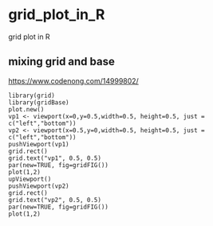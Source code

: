 # grid_plot_in_R
grid plot in R


## mixing grid and base
https://www.codenong.com/14999802/
```
library(grid)
library(gridBase)
plot.new()
vp1 <- viewport(x=0,y=0.5,width=0.5, height=0.5, just = c("left","bottom"))
vp2 <- viewport(x=0.5,y=0,width=0.5, height=0.5, just = c("left","bottom"))
pushViewport(vp1)
grid.rect()
grid.text("vp1", 0.5, 0.5)
par(new=TRUE, fig=gridFIG())
plot(1,2)
upViewport()
pushViewport(vp2)
grid.rect()
grid.text("vp2", 0.5, 0.5)
par(new=TRUE, fig=gridFIG())
plot(1,2)
```

